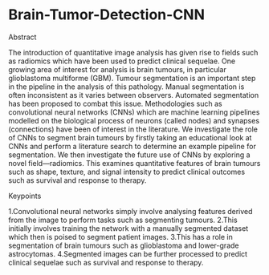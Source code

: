# Brain-Tumor-Detection-CNN

Abstract

The introduction of quantitative image analysis has given rise to fields such as radiomics which have been used to predict clinical sequelae. One growing area of interest for analysis is brain tumours, in particular glioblastoma multiforme (GBM). Tumour segmentation is an important step in the pipeline in the analysis of this pathology. Manual segmentation is often inconsistent as it varies between observers. Automated segmentation has been proposed to combat this issue. Methodologies such as convolutional neural networks (CNNs) which are machine learning pipelines modelled on the biological process of neurons (called nodes) and synapses (connections) have been of interest in the literature. We investigate the role of CNNs to segment brain tumours by firstly taking an educational look at CNNs and perform a literature search to determine an example pipeline for segmentation. We then investigate the future use of CNNs by exploring a novel field—radiomics. This examines quantitative features of brain tumours such as shape, texture, and signal intensity to predict clinical outcomes such as survival and response to therapy.

Keypoints

1.Convolutional neural networks simply involve analysing features derived from the image to perform tasks such as segmenting tumours. 2.This initially involves training the network with a manually segmented dataset which then is poised to segment patient images. 3.This has a role in segmentation of brain tumours such as glioblastoma and lower-grade astrocytomas. 4.Segmented images can be further processed to predict clinical sequelae such as survival and response to therapy.
